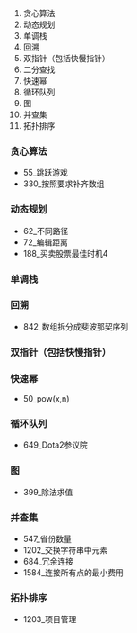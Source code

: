 1. 贪心算法
2. 动态规划
3. 单调栈
4. 回溯  
5. 双指针（包括快慢指针）
6. 二分查找
7. 快速幂
8. 循环队列
9. 图
10. 并查集
11. 拓扑排序 

### 贪心算法
+ 55_跳跃游戏
+ 330_按照要求补齐数组
### 动态规划
+ 62_不同路径
+ 72_编辑距离
+ 188_买卖股票最佳时机4
### 单调栈

### 回溯
+ 842_数组拆分成斐波那契序列
### 双指针（包括快慢指针）

### 快速幂
+ 50_pow(x,n)
### 循环队列
+ 649_Dota2参议院

### 图
+ 399_除法求值

### 并查集
+ 547_省份数量
+ 1202_交换字符串中元素
+ 684_冗余连接
+ 1584_连接所有点的最小费用

### 拓扑排序
+ 1203_项目管理
